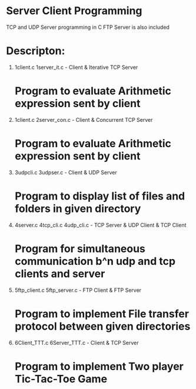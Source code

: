 # Server Client Programming

TCP and UDP Server programming in C
FTP Server is also included

# Descripton:

1. 1client.c 1server_it.c            - Client & Iterative TCP Server
   # Program to evaluate Arithmetic expression sent by client

2. 1client.c 2server_con.c           - Client & Concurrent TCP Server
   # Program to evaluate Arithmetic expression sent by client

3. 3udpcli.c 3udpser.c               - Client & UDP Server
   # Program to display list of files and folders in given directory

4. 4server.c 4tcp_cli.c 4udp_cli.c   - TCP Server & UDP Client & TCP Client
   # Program for simultaneous communication b^n udp and tcp clients and server

5. 5ftp_client.c 5ftp_server.c       - FTP Client & FTP Server
   # Program to implement File transfer protocol between given directories

6. 6Client_TTT.c 6Server_TTT.c       - Client & TCP Server
   # Program to implement Two player Tic-Tac-Toe Game









